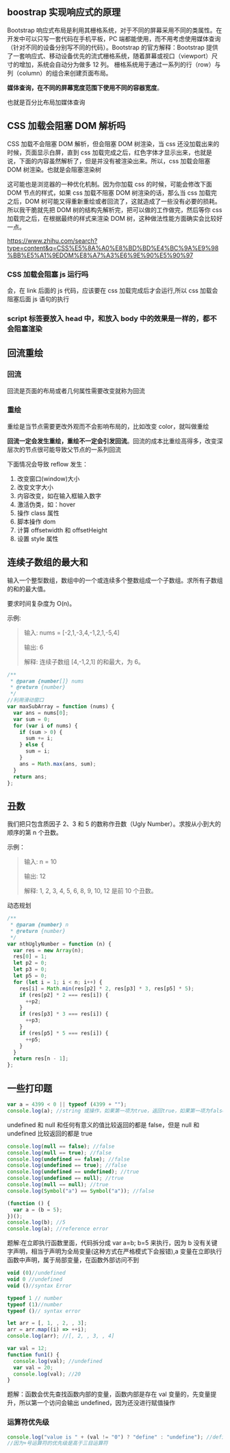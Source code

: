 ## boostrap 实现响应式的原理

Bootstrap 响应式布局是利用其栅格系统，对于不同的屏幕采用不同的类属性。在开发中可以只写一套代码在手机平板，PC 端都能使用，而不用考虑使用媒体查询（针对不同的设备分别写不同的代码）。Bootstrap 的官方解释：Bootstrap 提供了一套响应式、移动设备优先的流式栅格系统，随着屏幕或视口（viewport）尺寸的增加，系统会自动分为做多 12 列。
栅格系统用于通过一系列的行（row）与列（column）的组合来创建页面布局。

**媒体查询，在不同的屏幕宽度范围下使用不同的容器宽度**。

也就是百分比布局加媒体查询

## CSS 加载会阻塞 DOM 解析吗

CSS 加载不会阻塞 DOM 解析，但会阻塞 DOM 树渲染，当 css 还没加载出来的时候，页面显示白屏，直到 css 加载完成之后，红色字体才显示出来，也就是说，下面的内容虽然解析了，但是并没有被渲染出来。所以，css 加载会阻塞 DOM 树渲染。也就是会阻塞渲染树

这可能也是浏览器的一种优化机制。因为你加载 css 的时候，可能会修改下面 DOM 节点的样式，如果 css 加载不阻塞 DOM 树渲染的话，那么当 css 加载完之后，DOM 树可能又得重新重绘或者回流了，这就造成了一些没有必要的损耗。所以我干脆就先把 DOM 树的结构先解析完，把可以做的工作做完，然后等你 css 加载完之后，在根据最终的样式来渲染 DOM 树，这种做法性能方面确实会比较好一点。

https://www.zhihu.com/search?type=content&q=CSS%E5%8A%A0%E8%BD%BD%E4%BC%9A%E9%98%BB%E5%A1%9EDOM%E8%A7%A3%E6%9E%90%E5%90%97

### CSS 加载会阻塞 js 运行吗

会，在 link 后面的 js 代码，应该要在 css 加载完成后才会运行,所以 css 加载会阻塞后面 js 语句的执行

### script 标签要放入 head 中，和放入 body 中的效果是一样的，都不会阻塞渲染

## 回流重绘

### 回流

回流是页面的布局或者几何属性需要改变就称为回流

### 重绘

重绘是当节点需要更改外观而不会影响布局的，比如改变 color，就叫做重绘

**回流一定会发生重绘，重绘不一定会引发回流**。回流的成本比重绘高得多，改变深层次的节点很可能导致父节点的一系列回流

下面情况会导致 reflow 发生：

1. 改变窗口(window)大小
2. 改变文字大小
3. 内容改变，如在输入框输入数字
4. 激活伪类，如：hover
5. 操作 class 属性
6. 脚本操作 dom
7. 计算 offsetwidth 和 offsetHeight
8. 设置 style 属性

## 连续子数组的最大和

输入一个整型数组，数组中的一个或连续多个整数组成一个子数组。求所有子数组的和的最大值。

要求时间复杂度为 O(n)。

示例:

> 输入: nums = [-2,1,-3,4,-1,2,1,-5,4]
>
> 输出: 6
>
> 解释: 连续子数组 [4,-1,2,1] 的和最大，为 6。

```js
/**
 * @param {number[]} nums
 * @return {number}
 */
//利用滑动窗口
var maxSubArray = function (nums) {
  var ans = nums[0];
  var sum = 0;
  for (var i of nums) {
    if (sum > 0) {
      sum += i;
    } else {
      sum = i;
    }
    ans = Math.max(ans, sum);
  }
  return ans;
};
```

## 丑数

我们把只包含质因子 2、3 和 5 的数称作丑数（Ugly Number）。求按从小到大的顺序的第 n 个丑数。

示例：

> 输入: n = 10
>
> 输出: 12
>
> 解释: 1, 2, 3, 4, 5, 6, 8, 9, 10, 12 是前 10 个丑数。

动态规划

```js
/**
 * @param {number} n
 * @return {number}
 */
var nthUglyNumber = function (n) {
  var res = new Array(n);
  res[0] = 1;
  let p2 = 0;
  let p3 = 0;
  let p5 = 0;
  for (let i = 1; i < n; i++) {
    res[i] = Math.min(res[p2] * 2, res[p3] * 3, res[p5] * 5);
    if (res[p2] * 2 === res[i]) {
      ++p2;
    }
    if (res[p3] * 3 === res[i]) {
      ++p3;
    }
    if (res[p5] * 5 === res[i]) {
      ++p5;
    }
  }
  return res[n - 1];
};
```

## 一些打印题

```js
var a = 4399 < 0 || typeof (4399 + "");
console.log(a); //string 或操作，如果第一项为true，返回true，如果第一项为false,返回第二项的结果
```

undefined 和 null 和任何有意义的值比较返回的都是 false，但是 null 和 undefined 比较返回的都是 true

```js
console.log(null == false); //false
console.log(null == true); //false
console.log(undefined == false); //false
console.log(undefined == true); //false
console.log(undefined == undefined); //true
console.log(undefined == null); //true
console.log(null == null); //true
console.log(Symbol("a") == Symbol("a")); //false
```

```js
(function () {
  var a = (b = 5);
})();
console.log(b); //5
console.log(a); //reference error
```

题解:在立即执行函数里面，代码拆分成 var a=b; b=5 来执行，因为 b 没有关键字声明，相当于声明为全局变量(这种方式在严格模式下会报错),a 变量在立即执行函数中声明，属于局部变量，在函数外部访问不到

```js
void (0)//undefined
void 0 //undefined
void ()//syntax Error

typeof 1 // number
typeof (1)//number
typeof ()// syntax error
```

```js
let arr = [, 1, , 2, , 3];
arr = arr.map((i) => ++i);
console.log(arr); //[, 2, , 3, , 4]
```

```js
var val = 12;
function fun1() {
  console.log(val); //undefined
  var val = 20;
  console.log(val); //20
}
```

题解：函数会优先查找函数内部的变量，函数内部是存在 val 变量的，先变量提升，所以第一个访问会输出 undefined，因为还没进行赋值操作

### 运算符优先级

```js
console.log("value is " + (val != "0") ? "define" : "undefine"); //define
//因为+号运算符的优先级是高于三目运算符
```
